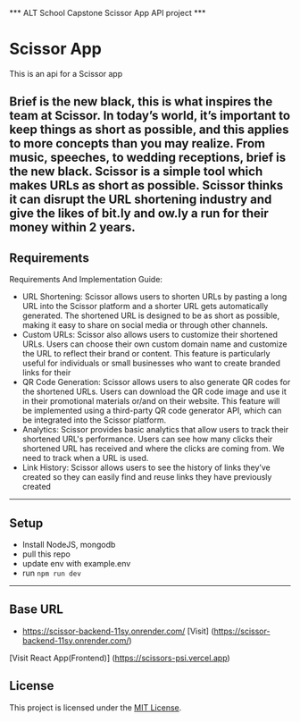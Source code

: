 *** ALT School Capstone Scissor App API project ***
# Scissor App
This is an api for a Scissor app

     
Brief is the new black, this is what inspires the team at Scissor. In today’s world, it’s important to
keep things as short as possible, and this applies to more concepts than you may realize. From
music, speeches, to wedding receptions, brief is the new black. Scissor is a simple tool which
makes URLs as short as possible. Scissor thinks it can disrupt the URL shortening industry and
give the likes of bit.ly and ow.ly a run for their money within 2 years.
---

## Requirements

Requirements And Implementation Guide:
- URL Shortening:
Scissor allows users to shorten URLs by pasting a long URL into the Scissor platform and a
shorter URL gets automatically generated. The shortened URL is designed to be as short as
possible, making it easy to share on social media or through other channels.
- Custom URLs:
Scissor also allows users to customize their shortened URLs. Users can choose their own
custom domain name and customize the URL to reflect their brand or content. This feature is
particularly useful for individuals or small businesses who want to create branded links for their
- QR Code Generation:
Scissor allows users to also generate QR codes for the shortened URLs. Users can download
the QR code image and use it in their promotional materials or/and on their website. This
feature will be implemented using a third-party QR code generator API, which can be integrated
into the Scissor platform.
- Analytics:
Scissor provides basic analytics that allow users to track their shortened URL's performance.
Users can see how many clicks their shortened URL has received and where the clicks are
coming from. We need to track when a URL is used.
- Link History:
Scissor allows users to see the history of links they’ve created so they can easily find and reuse
links they have previously created
---
## Setup
- Install NodeJS, mongodb
- pull this repo
- update env with example.env
- run `npm run dev`

---
## Base URL
- https://scissor-backend-11sy.onrender.com/
[Visit] (https://scissor-backend-11sy.onrender.com/)

[Visit React App(Frontend)] (https://scissors-psi.vercel.app)


 ## License

This project is licensed under the [MIT License](LICENSE).

